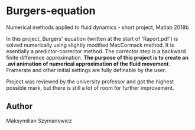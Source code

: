 # Burgers-equation
Numerical methods applied to fluid dynamics - short project, Matlab 2018b

In this project, Burgers' equation (written at the start of 'Raport.pdf') is solved numerically using slightly modified MacCormack method. It is esentially a predictor-corrector method. The corrector step is a backward finite difference approximation. **The purpose of this project is to create an .avi animation of numerical approximation of the fluid movement**. Framerate and other initial settings are fully definable by the user.

Project was reviewed by the university professor and got the highest possible mark, but there is still a lot of room for further improvement.

## Author
Maksymilian Szymanowicz
